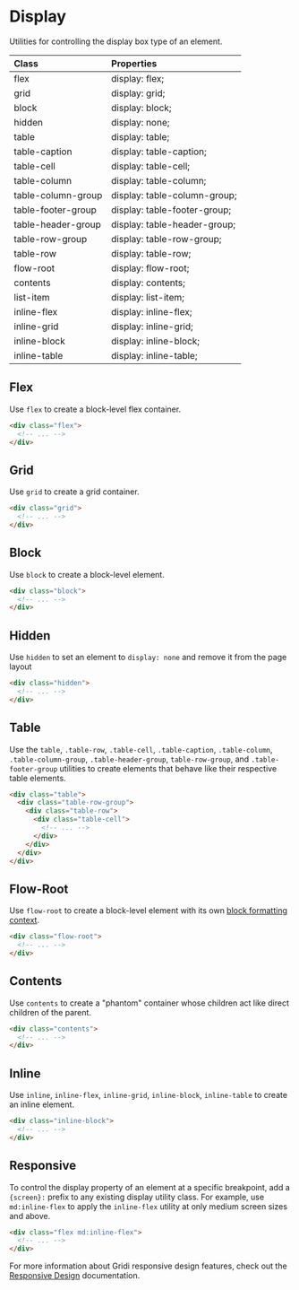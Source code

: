 # Display

Utilities for controlling the display box type of an element.

| Class              | Properties                   |
| :----------------- | :--------------------------- |
| flex               | display: flex;               |
| grid               | display: grid;               |
| block              | display: block;              |
| hidden             | display: none;               |
| table              | display: table;              |
| table-caption      | display: table-caption;      |
| table-cell         | display: table-cell;         |
| table-column       | display: table-column;       |
| table-column-group | display: table-column-group; |
| table-footer-group | display: table-footer-group; |
| table-header-group | display: table-header-group; |
| table-row-group    | display: table-row-group;    |
| table-row          | display: table-row;          |
| flow-root          | display: flow-root;          |
| contents           | display: contents;           |
| list-item          | display: list-item;          |
| inline-flex        | display: inline-flex;        |
| inline-grid        | display: inline-grid;        |
| inline-block       | display: inline-block;       |
| inline-table       | display: inline-table;       |

## Flex

Use `flex` to create a block-level flex container.

```html
<div class="flex">
  <!-- ... -->
</div>
```

## Grid

Use `grid` to create a grid container.

```html
<div class="grid">
  <!-- ... -->
</div>
```

## Block

Use `block` to create a block-level element.

```html
<div class="block">
  <!-- ... -->
</div>
```

## Hidden

Use `hidden` to set an element to `display: none` and remove it from the page layout

```html
<div class="hidden">
  <!-- ... -->
</div>
```

## Table

Use the `table`, `.table-row`, `.table-cell`, `.table-caption`, `.table-column`, `.table-column-group`, `.table-header-group`, `table-row-group`, and `.table-footer-group` utilities to create elements that behave like their respective table elements.

```html
<div class="table">
  <div class="table-row-group">
    <div class="table-row">
      <div class="table-cell">
        <!-- ... -->
      </div>
    </div>
  </div>
</div>
```

## Flow-Root

Use `flow-root` to create a block-level element with its own [block formatting context](https://developer.mozilla.org/en-US/docs/Web/Guide/CSS/Block_formatting_context).

```html
<div class="flow-root">
  <!-- ... -->
</div>
```

## Contents

Use `contents` to create a "phantom" container whose children act like direct children of the parent.

```html
<div class="contents">
  <!-- ... -->
</div>
```

## Inline

Use `inline`, `inline-flex`, `inline-grid`, `inline-block`, `inline-table` to create an inline element.

```html
<div class="inline-block">
  <!-- ... -->
</div>
```

## Responsive

To control the display property of an element at a specific breakpoint, add a `{screen}:` prefix to any existing display utility class. For example, use `md:inline-flex` to apply the `inline-flex` utility at only medium screen sizes and above.

```html
<div class="flex md:inline-flex">
  <!-- ... -->
</div>
```

For more information about Gridi responsive design features, check out the <a href="/gridi/guide/responsive-design.html">Responsive Design</a> documentation.
